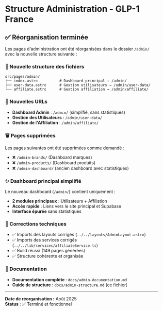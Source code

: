 # Structure Administration - GLP-1 France

## ✅ Réorganisation terminée

Les pages d'administration ont été réorganisées dans le dossier `/admin/` avec la nouvelle structure suivante :

### 📁 Nouvelle structure des fichiers

```
src/pages/admin/
├── index.astro          # Dashboard principal → /admin/
├── user-data.astro      # Gestion utilisateurs → /admin/user-data/
└── affiliate.astro      # Gestion affiliation → /admin/affiliate/
```

### 🔗 Nouvelles URLs

- **Dashboard Admin** : `/admin/` (simplifié, sans statistiques)
- **Gestion des Utilisateurs** : `/admin/user-data/`
- **Gestion de l'Affiliation** : `/admin/affiliate/`

### 🗑️ Pages supprimées

Les pages suivantes ont été supprimées comme demandé :
- ❌ `/admin-brands/` (Dashboard marques)
- ❌ `/admin-products/` (Dashboard produits)
- ❌ `/admin-dashboard/` (ancien dashboard avec statistiques)

### ✨ Dashboard principal simplifié

Le nouveau dashboard (`/admin/`) contient uniquement :
- **2 modules principaux** : Utilisateurs + Affiliation
- **Accès rapide** : Liens vers le site principal et Supabase
- **Interface épurée** sans statistiques

### 🔧 Corrections techniques

- ✅ Imports des layouts corrigés (`../../layouts/AdminLayout.astro`)
- ✅ Imports des services corrigés (`../../lib/services/affiliateService.ts`)
- ✅ Build réussi (149 pages générées)
- ✅ Structure cohérente et organisée

### 📖 Documentation

- **Documentation complète** : `docs/admin-documentation.md`
- **Guide de structure** : `docs/admin-structure.md` (ce fichier)

---

**Date de réorganisation :** Août 2025  
**Status :** ✅ Terminé et fonctionnel
